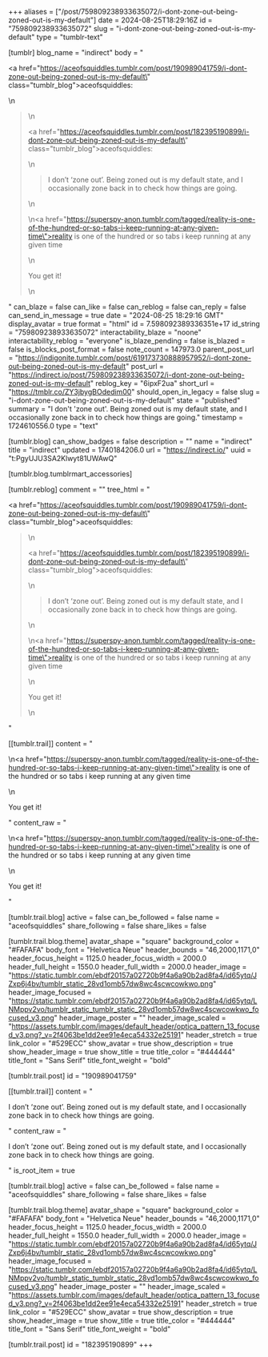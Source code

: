 +++
aliases = ["/post/759809238933635072/i-dont-zone-out-being-zoned-out-is-my-default"]
date = 2024-08-25T18:29:16Z
id = "759809238933635072"
slug = "i-dont-zone-out-being-zoned-out-is-my-default"
type = "tumblr-text"

[tumblr]
blog_name = "indirect"
body = "<p><a href=\"https://aceofsquiddles.tumblr.com/post/190989041759/i-dont-zone-out-being-zoned-out-is-my-default\" class=\"tumblr_blog\">aceofsquiddles</a>:</p>\n<blockquote>\n<p><a href=\"https://aceofsquiddles.tumblr.com/post/182395190899/i-dont-zone-out-being-zoned-out-is-my-default\" class=\"tumblr_blog\">aceofsquiddles</a>:</p>\n<blockquote><p>I don’t ‘zone out’. Being zoned out is my default state, and I occasionally zone back in to check how things are going.</p></blockquote>\n<p>\n<a href=\"https://superspy-anon.tumblr.com/tagged/reality-is-one-of-the-hundred-or-so-tabs-i-keep-running-at-any-given-time\">reality is one of the hundred or so tabs i keep running at any given time</a></p>\n<p>You get it! <br/></p>\n</blockquote>"
can_blaze = false
can_like = false
can_reblog = false
can_reply = false
can_send_in_message = true
date = "2024-08-25 18:29:16 GMT"
display_avatar = true
format = "html"
id = 7.598092389336351e+17
id_string = "759809238933635072"
interactability_blaze = "noone"
interactability_reblog = "everyone"
is_blaze_pending = false
is_blazed = false
is_blocks_post_format = false
note_count = 147973.0
parent_post_url = "https://indigonite.tumblr.com/post/619173730888957952/i-dont-zone-out-being-zoned-out-is-my-default"
post_url = "https://indirect.io/post/759809238933635072/i-dont-zone-out-being-zoned-out-is-my-default"
reblog_key = "6ipxF2ua"
short_url = "https://tmblr.co/ZY3jbygBOdedim00"
should_open_in_legacy = false
slug = "i-dont-zone-out-being-zoned-out-is-my-default"
state = "published"
summary = "I don't 'zone out'. Being zoned out is my default state, and I occasionally zone back in to check how things are going."
timestamp = 1724610556.0
type = "text"

[tumblr.blog]
can_show_badges = false
description = ""
name = "indirect"
title = "indirect"
updated = 1740184206.0
url = "https://indirect.io/"
uuid = "t:PgyUJU3SA2Klwyt81UWAwQ"

[tumblr.blog.tumblrmart_accessories]

[tumblr.reblog]
comment = ""
tree_html = "<p><a href=\"https://aceofsquiddles.tumblr.com/post/190989041759/i-dont-zone-out-being-zoned-out-is-my-default\" class=\"tumblr_blog\">aceofsquiddles</a>:</p><blockquote>\n<p><a href=\"https://aceofsquiddles.tumblr.com/post/182395190899/i-dont-zone-out-being-zoned-out-is-my-default\" class=\"tumblr_blog\">aceofsquiddles</a>:</p>\n<blockquote><p>I don’t ‘zone out’. Being zoned out is my default state, and I occasionally zone back in to check how things are going.</p></blockquote>\n<p>\n<a href=\"https://superspy-anon.tumblr.com/tagged/reality-is-one-of-the-hundred-or-so-tabs-i-keep-running-at-any-given-time\">reality is one of the hundred or so tabs i keep running at any given time</a></p>\n<p>You get it! <br></p>\n</blockquote>"

[[tumblr.trail]]
content = "<p>\n<a href=\"https://superspy-anon.tumblr.com/tagged/reality-is-one-of-the-hundred-or-so-tabs-i-keep-running-at-any-given-time\">reality is one of the hundred or so tabs i keep running at any given time</a></p>\n<p>You get it! <br /></p>"
content_raw = "<p>\n<a href=\"https://superspy-anon.tumblr.com/tagged/reality-is-one-of-the-hundred-or-so-tabs-i-keep-running-at-any-given-time\">reality is one of the hundred or so tabs i keep running at any given time</a></p>\n<p>You get it! <br></p>"

[tumblr.trail.blog]
active = false
can_be_followed = false
name = "aceofsquiddles"
share_following = false
share_likes = false

[tumblr.trail.blog.theme]
avatar_shape = "square"
background_color = "#FAFAFA"
body_font = "Helvetica Neue"
header_bounds = "46,2000,1171,0"
header_focus_height = 1125.0
header_focus_width = 2000.0
header_full_height = 1550.0
header_full_width = 2000.0
header_image = "https://static.tumblr.com/ebdf20157a02720b9f4a6a90b2ad8fa4/id65ytq/JZxp6j4bv/tumblr_static_28vd1omb57dw8wc4scwcowkwo.png"
header_image_focused = "https://static.tumblr.com/ebdf20157a02720b9f4a6a90b2ad8fa4/id65ytq/LNMppv2vo/tumblr_static_tumblr_static_28vd1omb57dw8wc4scwcowkwo_focused_v3.png"
header_image_poster = ""
header_image_scaled = "https://assets.tumblr.com/images/default_header/optica_pattern_13_focused_v3.png?_v=2f4063be1dd2ee91e4eca54332e25191"
header_stretch = true
link_color = "#529ECC"
show_avatar = true
show_description = true
show_header_image = true
show_title = true
title_color = "#444444"
title_font = "Sans Serif"
title_font_weight = "bold"

[tumblr.trail.post]
id = "190989041759"

[[tumblr.trail]]
content = "<p>I don&rsquo;t &lsquo;zone out&rsquo;. Being zoned out is my default state, and I occasionally zone back in to check how things are going.</p>"
content_raw = "<p>I don’t ‘zone out’. Being zoned out is my default state, and I occasionally zone back in to check how things are going.</p>"
is_root_item = true

[tumblr.trail.blog]
active = false
can_be_followed = false
name = "aceofsquiddles"
share_following = false
share_likes = false

[tumblr.trail.blog.theme]
avatar_shape = "square"
background_color = "#FAFAFA"
body_font = "Helvetica Neue"
header_bounds = "46,2000,1171,0"
header_focus_height = 1125.0
header_focus_width = 2000.0
header_full_height = 1550.0
header_full_width = 2000.0
header_image = "https://static.tumblr.com/ebdf20157a02720b9f4a6a90b2ad8fa4/id65ytq/JZxp6j4bv/tumblr_static_28vd1omb57dw8wc4scwcowkwo.png"
header_image_focused = "https://static.tumblr.com/ebdf20157a02720b9f4a6a90b2ad8fa4/id65ytq/LNMppv2vo/tumblr_static_tumblr_static_28vd1omb57dw8wc4scwcowkwo_focused_v3.png"
header_image_poster = ""
header_image_scaled = "https://assets.tumblr.com/images/default_header/optica_pattern_13_focused_v3.png?_v=2f4063be1dd2ee91e4eca54332e25191"
header_stretch = true
link_color = "#529ECC"
show_avatar = true
show_description = true
show_header_image = true
show_title = true
title_color = "#444444"
title_font = "Sans Serif"
title_font_weight = "bold"

[tumblr.trail.post]
id = "182395190899"
+++
